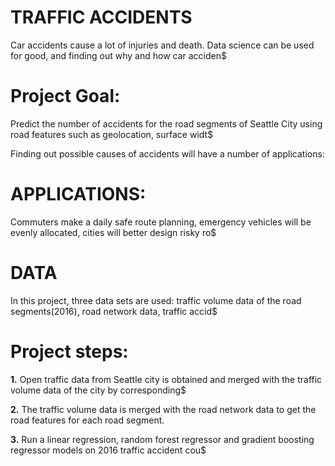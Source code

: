 # **TRAFFIC ACCIDENTS**

Car accidents cause a lot of injuries and death. Data science can be used for good, and finding out why and how car acciden$

# **Project Goal:**

Predict the number of accidents for the road segments of Seattle City using road features such as geolocation, surface widt$

Finding out possible causes of accidents will have a number of applications:

# **APPLICATIONS:**

Commuters make a daily safe route planning, emergency vehicles will be evenly allocated, cities will better design risky ro$


# **DATA**

In this project, three data sets are used: traffic volume data of the road segments(2016), road network data, traffic accid$




# **Project steps:**

**1.** Open traffic data from Seattle city is obtained and merged with the traffic volume data of the city by corresponding$

**2.** The traffic volume data is merged with the road network data to get the road features for each road segment.

**3.** Run a linear regression, random forest regressor and gradient boosting regressor models on 2016 traffic accident cou$


